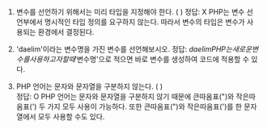 1. 변수를 선언하기 위해서는 미리 타입을 지정해야 한다. (   )
정답: X
PHP는 변수 선언부에서 명시적인 타입 정의를 요구하지 않는다.
따라서 변수의 타입은 변수가 사용되는 환경에서 결정된다.

2. 'daelim'이라는 변수명을 가진 변수를 선언해보시오.
정답: $daelim
PHP는 새로운 변수를 사용하고자 할 때 '$변수명'으로 적으면 바로 변수를 생성하여 코드에 적용할 수 있다.

3. PHP 언어는 문자와 문자열을 구분하지 않는다. (   )  
정답: O
PHP 언어는 문자와 문자열을 구분하지 않기 때문에 큰따옴표(")와 작은따옴표(') 두 가지 모두 사용이 가능하다.
또한 큰따옴표(")와 작은따옴표(')를 한 문자열에서 모두 사용할 수도 있다.